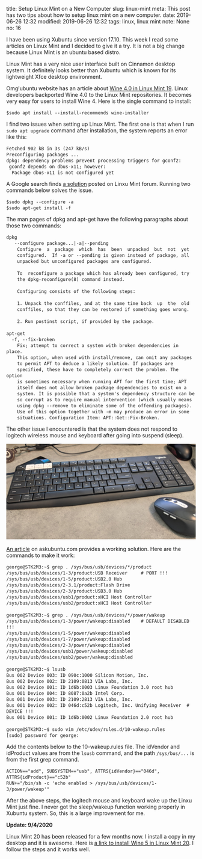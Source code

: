 title: Setup Linux Mint on a New Computer
slug: linux-mint
meta: This post has two tips about how to setup linux mint on a new computer. 
date: 2019-06-26 12:32
modified: 2019-06-26 12:32 
tags: linux, linux mint
note: None
no: 16


I have been using Xubuntu since version 17.10. This week I read some articles on 
Linux Mint and I decided to give it a try. It is not a big change because Linux 
Mint is an ubuntu based distro. 

Linux Mint has a very nice user interface built on 
Cinnamon desktop system. It definitely looks better than Xubuntu which is known 
for its lightweight Xfce desktop environment. 

Omg!ubuntu website has an article about 
[Wine 4.0 in Linux Mint 19](https://www.omgubuntu.co.uk/2019/06/linux-mint-19-wine-4-available). 
Linux developers backported Wine 4.0 to the Linux Mint repositories.  It becomes 
very easy for users to install Wine 4. Here is the single command to install: 

```
$sudo apt install --install-recommends wine-installer
```

I find two issues when setting up Linux Mint. The first one is that when I run 
`sudo apt upgrade` command after installation, the system reports an error like this:

```
Fetched 902 kB in 3s (247 kB/s)
Preconfiguring packages ...
dpkg: dependency problems prevent processing triggers for gconf2:
 gconf2 depends on dbus-x11; however:
  Package dbus-x11 is not configured yet
```

A Google search finds 
[a solution](https://forums.linuxmint.com/viewtopic.php?t=276119) 
posted on Linxu Mint forum.  Running 
two commands below solves the issue. 

```
$sudo dpkg --configure -a
$sudo apt-get install -f
```

The man pages of dpkg and apt-get have the following paragraphs about those two 
commands:

```
dpkg
   --configure package...|-a|--pending
    Configure  a  package  which  has  been  unpacked  but  not  yet
    configured.  If -a or --pending is given instead of package, all
    unpacked but unconfigured packages are configured.

    To  reconfigure a package which has already been configured, try
    the dpkg-reconfigure(8) command instead.

    Configuring consists of the following steps:

    1. Unpack the conffiles, and at the same time back  up  the  old
    conffiles, so that they can be restored if something goes wrong.

    2. Run postinst script, if provided by the package.

apt-get
  -f, --fix-broken
    Fix; attempt to correct a system with broken dependencies in place.
    This option, when used with install/remove, can omit any packages
    to permit APT to deduce a likely solution. If packages are
    specified, these have to completely correct the problem. The option
    is sometimes necessary when running APT for the first time; APT
    itself does not allow broken package dependencies to exist on a
    system. It is possible that a system's dependency structure can be
    so corrupt as to require manual intervention (which usually means
    using dpkg --remove to eliminate some of the offending packages).
    Use of this option together with -m may produce an error in some
    situations. Configuration Item: APT::Get::Fix-Broken.
```

The other issue I encountered is that the system does not respond 
to logitech wireless mouse and keyboard after going into suspend (sleep). 


<div style="max-width:800px">
  <img class="img-fluid pb-3" src="/images/logitech-k375s-m585.jpg" alt="keyboard mouse"> 
</div>

[An article](https://askubuntu.com/questions/848698/wake-up-from-suspend-using-wireless-usb-keyboard-or-mouse-for-any-linux-distro) 
on askubuntu.com provides a working solution.  Here are the commands to make it 
work:

```
george@STK2M3:~$ grep . /sys/bus/usb/devices/*/product
/sys/bus/usb/devices/1-3/product:USB Receiver     # PORT !!!
/sys/bus/usb/devices/1-5/product:USB2.0 Hub
/sys/bus/usb/devices/2-3.1/product:Flash Drive
/sys/bus/usb/devices/2-3/product:USB3.0 Hub
/sys/bus/usb/devices/usb1/product:xHCI Host Controller
/sys/bus/usb/devices/usb2/product:xHCI Host Controller

george@STK2M3:~$ grep . /sys/bus/usb/devices/*/power/wakeup
/sys/bus/usb/devices/1-3/power/wakeup:disabled    # DEFAULT DISABLED  !!!
/sys/bus/usb/devices/1-5/power/wakeup:disabled
/sys/bus/usb/devices/1-7/power/wakeup:disabled
/sys/bus/usb/devices/2-3/power/wakeup:disabled
/sys/bus/usb/devices/usb1/power/wakeup:disabled
/sys/bus/usb/devices/usb2/power/wakeup:disabled

george@STK2M3:~$ lsusb
Bus 002 Device 003: ID 090c:1000 Silicon Motion, Inc. 
Bus 002 Device 002: ID 2109:0813 VIA Labs, Inc. 
Bus 002 Device 001: ID 1d6b:0003 Linux Foundation 3.0 root hub
Bus 001 Device 004: ID 8087:0a2b Intel Corp. 
Bus 001 Device 003: ID 2109:2813 VIA Labs, Inc. 
Bus 001 Device 002: ID 046d:c52b Logitech, Inc. Unifying Receiver  # DEVICE !!!
Bus 001 Device 001: ID 1d6b:0002 Linux Foundation 2.0 root hub

george@STK2M3:~$ sudo vim /etc/udev/rules.d/10-wakeup.rules 
[sudo] password for george: 
```

Add the contents below to the 10-wakeup.rules file.  The idVendor and idProduct 
values are from the `lsusb` command, and the path `/sys/bus/...` is from the first 
grep command.

```
ACTION=="add", SUBSYSTEM=="usb", ATTRS{idVendor}=="046d", ATTRS{idProduct}=="c52b" 
RUN+="/bin/sh -c 'echo enabled > /sys/bus/usb/devices/1-3/power/wakeup'"
```

After the above steps, the logitech mouse and keyboard wake up the Linxu Mint just fine. 
I never got the sleep/wakeup function working properly in Xubuntu system. So, this is 
a large improvement for me. 

**Update: 9/4/2020**

Linux Mint 20 has been released for a few months now.  I install a copy 
in my desktop and it is awesome.  Here is 
[a link to install Wine 5 in Linux Mint 20](http://ubuntuhandbook.org/index.php/2020/07/onstall-wine-5-12-ubuntu-20-04-linux-mint-20/). 
I follow the steps and it works well. 
